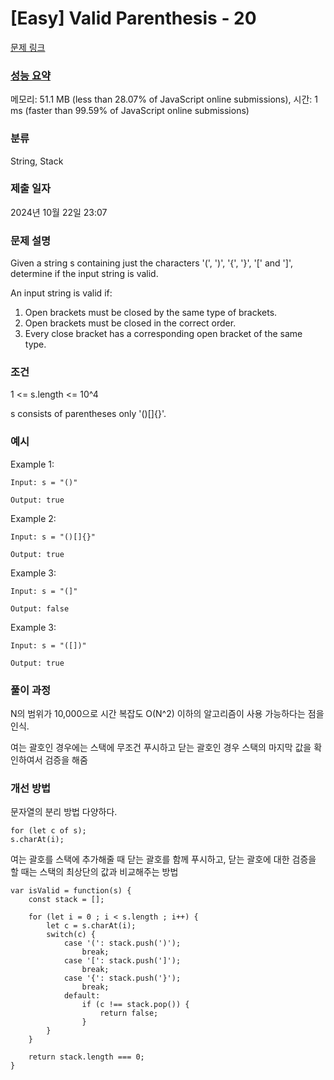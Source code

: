 # [Easy] Valid Parenthesis - 20

[문제 링크](https://leetcode.com/problems/valid-parentheses/)

### [성능 요약](https://leetcode.com/submissions/detail/1430453892/)

메모리: 51.1 MB (less than 28.07% of JavaScript online submissions), 시간: 1 ms (faster than 99.59% of JavaScript online submissions)

### 분류

String, Stack

### 제출 일자

2024년 10월 22일 23:07

### 문제 설명

<p>Given a string s containing just the characters '(', ')', '{', '}', '[' and ']', determine if the input string is valid.

An input string is valid if:</p>

1. Open brackets must be closed by the same type of brackets.
2. Open brackets must be closed in the correct order.
3. Every close bracket has a corresponding open bracket of the same type.

### 조건
<p>1 <= s.length <= 10^4</p>
<p>s consists of parentheses only '()[]{}'.</p>


### 예시

Example 1:
```
Input: s = "()"

Output: true
```

Example 2:
```
Input: s = "()[]{}"

Output: true
```

Example 3:
```
Input: s = "(]"

Output: false
```

Example 3:
```
Input: s = "([])"

Output: true
```

### 풀이 과정
N의 범위가 10,000으로 시간 복잡도 O(N^2) 이하의 알고리즘이 사용 가능하다는 점을 인식. <br>

여는 괄호인 경우에는 스택에 무조건 푸시하고 닫는 괄호인 경우 스택의 마지막 값을 확인하여서 검증을 해줌

### 개선 방법
문자열의 분리 방법 다양하다.
```
for (let c of s);
s.charAt(i);
```

<p>여는 괄호를 스택에 추가해줄 때 닫는 괄호를 함께 푸시하고, 닫는 괄호에 대한 검증을 할 때는 스택의 최상단의 값과 비교해주는 방법</p>

```
var isValid = function(s) {   
    const stack = [];
    
    for (let i = 0 ; i < s.length ; i++) {
        let c = s.charAt(i);
        switch(c) {
            case '(': stack.push(')');
                break;
            case '[': stack.push(']');
                break;
            case '{': stack.push('}');
                break;
            default:
                if (c !== stack.pop()) {
                    return false;
                }
        }
    }
    
    return stack.length === 0;
}
```
